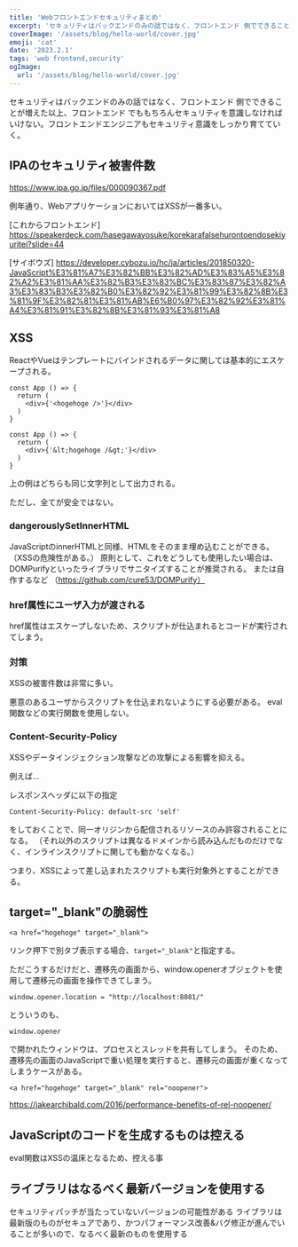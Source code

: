 ```yaml
---
title: 'Webフロントエンドセキュリティまとめ'
excerpt: 'セキュリティはバックエンドのみの話ではなく、フロントエンド 側でできることが増えた以上、フロントエンド でももちろんセキュリティを意識しなければいけない。フロントエンドエンジニアもセキュリティ意識をしっかり育てていく。'
coverImage: '/assets/blog/hello-world/cover.jpg'
emoji: 'cat'
date: '2023.2.1'
tags: 'web frontend,security'
ogImage:
  url: '/assets/blog/hello-world/cover.jpg'
---
```


セキュリティはバックエンドのみの話ではなく、フロントエンド 側でできることが増えた以上、フロントエンド でももちろんセキュリティを意識しなければいけない。フロントエンドエンジニアもセキュリティ意識をしっかり育てていく。

## IPAのセキュリティ被害件数
https://www.ipa.go.jp/files/000090367.pdf

例年通り、WebアプリケーションにおいてはXSSが一番多い。

[これからフロントエンド]
https://speakerdeck.com/hasegawayosuke/korekarafalsehurontoendosekiyuritei?slide=44

[サイボウズ]
https://developer.cybozu.io/hc/ja/articles/201850320-JavaScript%E3%81%A7%E3%82%BB%E3%82%AD%E3%83%A5%E3%82%A2%E3%81%AA%E3%82%B3%E3%83%BC%E3%83%87%E3%82%A3%E3%83%B3%E3%82%B0%E3%82%92%E3%81%99%E3%82%8B%E3%81%9F%E3%82%81%E3%81%AB%E6%B0%97%E3%82%92%E3%81%A4%E3%81%91%E3%82%8B%E3%81%93%E3%81%A8

## XSS

ReactやVueはテンプレートにバインドされるデータに関しては基本的にエスケープされる。

```typescript=
const App () => {
  return (
    <div>{'<hogehoge />'}</div>
  )
}
```

```typescript=
const App () => {
  return (
    <div>{'&lt;hogehoge /&gt;'}</div>
  )
}
```

上の例はどちらも同じ文字列として出力される。

ただし、全てが安全ではない。

### dangerouslySetInnerHTML

JavaScriptのinnerHTMLと同様、HTMLをそのまま埋め込むことができる。
（XSSの危険性がある。）
原則として、これをどうしても使用したい場合は、
DOMPurifyといったライブラリでサニタイズすることが推奨される。
または自作するなど
（https://github.com/cure53/DOMPurify）

### href属性にユーザ入力が渡される

href属性はエスケープしないため、スクリプトが仕込まれるとコードが実行されてしまう。


### 対策

XSSの被害件数は非常に多い。

悪意のあるユーザからスクリプトを仕込まれないようにする必要がある。
eval関数などの実行関数を使用しない。

### Content-Security-Policy

XSSやデータインジェクション攻撃などの攻撃による影響を抑える。

例えば...

レスポンスヘッダに以下の指定
```
Content-Security-Policy: default-src 'self'
```
をしておくことで、同一オリジンから配信されるリソースのみ許容されることになる。
（それ以外のスクリプトは異なるドメインから読み込んだものだけでなく、インラインスクリプトに関しても動かなくなる。）

つまり、XSSによって差し込まれたスクリプトも実行対象外とすることができる。


## target="_blank"の脆弱性

```htmlembedded=
<a href="hogehoge" target="_blank">
```

リンク押下で別タブ表示する場合、```target="_blank"```と指定する。

ただこうするだけだと、遷移先の画面から、window.openerオブジェクトを使用して遷移元の画面を操作できてしまう。
```
window.opener.location = "http://localhost:8081/"
```
とういうのも、
```
window.opener
```
で開かれたウィンドウは、プロセスとスレッドを共有してしまう。
そのため、遷移先の画面のJavaScriptで重い処理を実行すると、遷移元の画面が重くなってしまうケースがある。

```htmlembedded=
<a href="hogehoge" target="_blank" rel="noopener">
```

https://jakearchibald.com/2016/performance-benefits-of-rel-noopener/


## JavaScriptのコードを生成するものは控える

eval関数はXSSの温床となるため、控える事


## ライブラリはなるべく最新バージョンを使用する

セキュリティパッチが当たっていないバージョンの可能性がある
ライブラリは最新版のものがセキュアであり、かつパフォーマンス改善&バグ修正が進んでいることが多いので、なるべく最新のものを使用する


